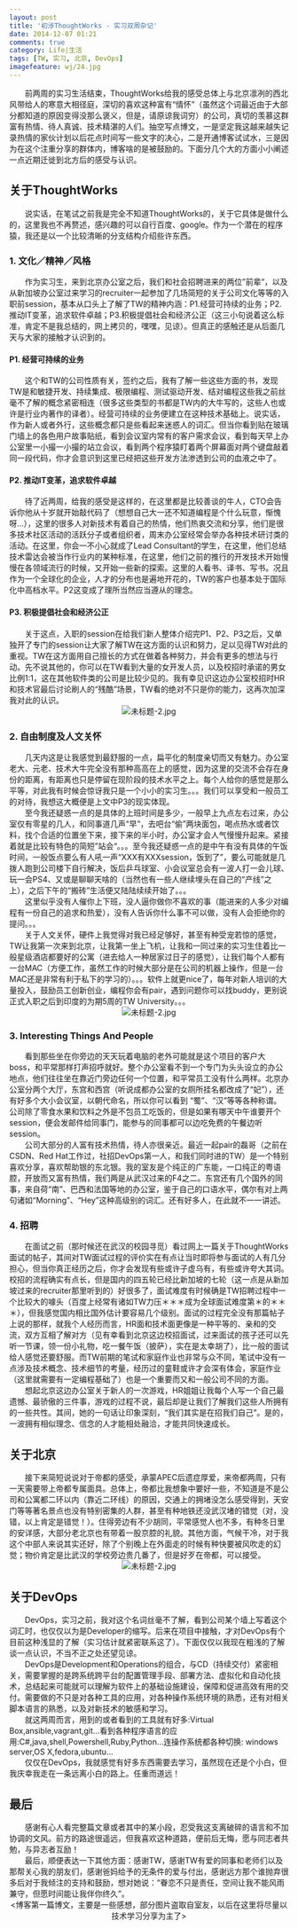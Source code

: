 ```yaml
---
layout: post
title: '初涉ThoughtWorks - 实习双周杂记'
date: 2014-12-07 01:21
comments: true
category: Life|生活
tags: [TW, 实习, 北京, DevOps]
imagefeature: wj/24.jpg
---
```

   <p> &emsp;&emsp;前两周的实习生活结束，ThoughtWorks给我的感受总体上与北京凛冽的西北风带给人的寒意大相径庭，深切的喜欢这种富有“情怀”（虽然这个词最近由于大部分都知道的原因变得没那么褒义，但是，请原谅我词穷）的公司，真切的羡慕这群富有热情、待人真诚、技术精湛的人们。抽空写点博文，一是坚定我这越来越失记录热情的家伙计划以后花点时间写一些文字的决心，二是开通博客试试水，三是因为在这个注重分享的群体内，博客啥的是被鼓励的。下面分几个大的方面小小阐述一点近期迁徙到北方后的感受与认识。</p>

<!--more-->

<h2><b>关于ThoughtWorks</b></h2>
   &emsp;&emsp;说实话，在笔试之前我是完全不知道ThoughtWorks的，关于它具体是做什么的，这里我也不再赘述，感兴趣的可以自行百度、google。作为一个潜在的程序猿，我还是以一个比较清晰的分支结构介绍些许东西。
<h3>  1. 文化／精神／风格</h3>
   &emsp;&emsp;作为实习生，来到北京办公室之后，我们和社会招聘进来的两位”前辈“，以及从新加坡办公室过来学习的recruiter一起参加了几场简短的关于公司文化等等的入职前session，基本从口头上了解了TW的精神内涵：P1.经营可持续的业务；P2.推动IT变革，追求软件卓越；P3.积极提倡社会和经济公正（这三小句说着这么标准，肯定不是我总结的，网上拷贝的，嘿嘿，见谅）。但真正的感触还是从后面几天与大家的接触才认识到的。
<h4>    P1. 经营可持续的业务</h4>
   &emsp;&emsp;这个和TW的公司性质有关，签约之后，我有了解一些这些方面的书，发现TW是和敏捷开发、持续集成、极限编程、测试驱动开发、结对编程这些我之前丝毫不了解的概念紧密相连（很多这些类型的书都是TW内的大牛写的，这些人也或许是行业内著作的译者）。经营可持续的业务便建立在这种技术基础上。说实话，作为新人或者外行，这些概念都只是些看起来迷惑人的词汇。但当你看到贴在玻璃门墙上的各色用户故事贴纸，看到会议室内常有的客户需求会议，看到每天早上办公室里一小撮一小撮的站立会议，看到两个程序猿盯着两个屏幕面对两个键盘敲着同一段代码，你才会意识到这里已经把这些开发方法渗透到公司的血液之中了。
<h4>    P2. 推动IT变革，追求软件卓越</h4>
   &emsp;&emsp;待了近两周，给我的感受是这样的，在这里都是比较善谈的牛人，CTO会告诉你他从十岁就开始敲代码了（想想自己大一还不知道编程是个什么玩意，惭愧呀...），这里的很多人对新技术有着自己的热情，他们热衷交流和分享，他们是很多技术社区活动的活跃分子或者组织者，周末办公室经常会举办各种技术研讨类的活动。在这里，你会一不小心就成了Lead Consultant的学生，在这里，他们总结技术雷达会被当作行业内的某种标准，在这里，他们之前的推行的开发技术开始慢慢在各领域流行的时候，又开始一些新的探索。这里的人看书、译书、写书。况且作为一个全球化的企业，人才的分布也是遍地开花的，TW的客户也基本处于国际化中高档水平。P2这变成了理所当然应当遵从的理念。
<h4>    P3. 积极提倡社会和经济公正</h4>
&emsp;&emsp;关于这点，入职的session在给我们新人整体介绍完P1、P2、P3之后，又单独开了专门的session让大家了解TW在这方面的认识和努力，足以见得TW对此的重视。TW在这方面用自己擅长的方式在做着各种努力，并会有更多的想法与行动。先不说其他的，你可以在TW看到大量的女开发人员，以及校招时承诺的男女比例1:1，这在其他软件类的公司是比较少见的。我有幸见识这边办公室校招时HR和技术官最后讨论刷人的“残酷”场景，TW看的绝对不只是你的能力，这再次加深我对此的认识。
<center><img class="center" src="{{ site.url }}/images/2014-15/twintern1.jpg" alt="未标题-2.jpg"></center>

<h3><b>2. 自由制度及人文关怀</b></h3>
&emsp;&emsp;几天内这是让我感觉到最舒服的一点，扁平化的制度亲切而又有魅力。办公室老大、元老、技术大牛完全没有那种高高在上的感觉，因为这里的交流不会存在身份的距离，有距离也只是停留在现阶段的技术水平之上。每个人给你的感觉是那么平等，对此我有时候会惊讶我只是一个小小的实习生。。。我们可以享受和一般员工的对待，我想这大概便是上文中P3的现实体现。<br/>
&emsp;&emsp;至今我还疑惑一点的是具体的上班时间是多少，一般早上九点左右过来，办公室仅有零星的几人，和同事道几声“早”，去吧台“偷”两块面包，喝点热水或者饮料，找个合适的位置坐下来，接下来的半小时，办公室才会人气慢慢升起来。紧接着就是比较有特色的简短”站会“。。。至今我还疑惑一点的是中午有没有具体的午饭时间，一般饭点要么有人吼一声“XXX有XXXsession，饭到了”，要么可能就是几拨人跑到公司楼下自行解决，饭后乒乓球室、小会议室总会有一波人打一会儿球、玩一会PS4、又或是聊聊天啥的（当然也有一些人继续埋头在自己的“产线”之上），之后下午的“搬砖”生活便又陆陆续续开始了。。。<br/>
&emsp;&emsp;这里似乎没有人催你上下班，没人逼你做你不喜欢的事（能进来的人多少对编程有一份自己的追求和热爱），没有人告诉你什么事不可以做，没有人会拒绝你的提问。。。 <br/>
&emsp;&emsp;关于人文关怀，硬件上我觉得对我已经足够好，甚至有种受宠若惊的感觉，TW让我第一次来到北京，让我第一坐上飞机，让我和一同过来的实习生住着比一般星级酒店都要好的公寓（进去给人一种居家过日子的感觉），让我们每个人都有一台MAC（方便工作，虽然工作的时候大部分是在公司的机器上操作，但是一台MAC还是非常有利于私下的学习的）。。。软件上就更nice了，每年对新人培训的大量投入，鼓励员工创新创业，编程你会有pair，遇到问题你可以找buddy，更别说正式入职之后到印度的为期5周的TW University。。。
<center><img class="center" src="{{ site.url }}/images/2014-15/twintern2.jpg" alt="未标题-2.jpg"></center>

<h3><b>3. Interesting Things And People</b></h3>
  &emsp;&emsp;看到那些坐在你旁边的天天玩着电脑的老外可能就是这个项目的客户大boss，和平常那样打声招呼就好。整个办公室看不到一个专门为头头设立的办公地点，他们往往坐在靠近门旁边任何一个位置，和平常员工没有什么两样。北京办公室分两个大厅，东宫和西宫（听说成都办公室的女厕所挂名都改成了“妃”），还有好多个大小会议室，以朝代命名，所以你可以看到 “蜀”、“汉”等等各种称谓。公司除了零食水果和饮料之外是不包员工吃饭的，但是如果有哪天中午谁要开个session，便会发邮件给同事门，能参与的同事都可以边吃免费的午餐边听session。<br/>
  &emsp;&emsp;公司大部分的人富有技术热情，待人亦很亲近。最近一起pair的磊哥（之前在CSDN、Red Hat工作过，社招DevOps第一人，和我们同时进的TW）是一个特别喜欢分享，喜欢帮助银的东北银。我的室友是个纯正的广东能，一口纯正的粤语腔，开放而又富有热情，我们两是从武汉过来的F4之二。东宫还有几个国外的同事，来自荷“南”、巴西和法国等地的办公室，鉴于自己的口语水平，偶尔有对上两句诸如“Morning”、“Hey”这种高级别的词汇。还有好多人，在此就不一一讲述。

### 4. 招聘
   &emsp;&emsp;在面试之前（那时候还在武汉的校园寻觅）看过网上一篇关于ThoughtWorks面试的帖子，其间对TW面试过程的评价实在有点让当时即将参与面试的人有几分担心，但当你真正经历之后，你才会发现有些或许子虚乌有，有些或许夸大其词。校招的流程确实有点长，但是国内的四五轮已经比新加坡的七轮（这一点是从新加坡过来的recruiter那里听到的）好很多了，面试难度有时候确是TW招聘过程中一个比较大的噱头（百度上经常有诸如TW力压＊＊＊成为全球面试难度第＊的＊＊＊），但我感觉国内相比国外估计要容易几个级别。面试的过程完全没有那篇帖子上说的那样，就我个人经历而言，HR面和技术面更像是一种平等的、亲和的交流，双方互相了解对方（见有幸看到北京这边校招面试，过来面试的孩子还可以先听一节课，领一份小礼物，吃一餐午饭（披萨），实在是太幸胡了），比一般的面试给人感觉还要舒服。而TW前期的笔试和家庭作业也非常与众不同，笔试中没有一点涉及技术概念、技术细节的考量，经历过的童鞋或许才会深有体会，家庭作业（这里就需要有一定编程基础了）也是一个重要而又和一般公司不同的方面。<br/>
   &emsp;&emsp;想起北京这边办公室关于新人的一次游戏，HR姐姐让我每个人写一个自己最遗憾、最骄傲的三件事，游戏的过程不说，最后却是让我们了解我们这些人所拥有的一些共性。其间，她的一句话让印象深刻，“我们其实是在招我们自己”。是的，一波拥有相似理念、信念的人才能相处融洽，才能共同快速成长。<br/>
<h2><b> 关于北京</b></h2>
   &emsp;&emsp;接下来简短说说对于帝都的感受，承蒙APEC后遗症厚爱，来帝都两周，只有一天需要带上帝都专属面具。总体上，帝都比我想象中要好一些，不知道是不是公司和公寓都二环以内（靠近二环线）的原因，交通上的拥堵没怎么感受得到，天安门等等著名景点也没有特别密集的人群，甚至有种地铁还没武汉堵的错觉（对，没错，以上肯定是错觉！）。住得旁边有不少胡同，平常感觉人也不多，有种冬日里的安详感，大部分老北京也有带着一股京腔的礼貌。其他方面，气候干冷，对于我这个中部人来说其实还好，除了个别晚上在外面走的时候有种快要被风吹走的幻觉；物价肯定是比武汉的学校旁边贵几番了，但是好歹在帝都，可以接受。
   <center><img class="center" src="{{ site.url }}/images/2014-15/twintern3.jpg" alt="未标题-2.jpg"></center>
<h2><b> 关于DevOps </b></h2>
   &emsp;&emsp;DevOps，实习之前，我对这个名词丝毫不了解，看到公司某个墙上写着这个词汇时，也仅仅以为是Developer的缩写。后来在项目中接触，才对DevOps有个目前这种浅显的了解（实习估计就紧密联系这了）。下面仅仅以我现在粗浅的了解谈一点认识，不当不正之处还望见谅。<br/>
   &emsp;&emsp;DevOps是Development和Operations的组合，与CD（持续交付）紧密相关，需要掌握的是跨系统跨平台的配置管理手段、部署方法、虚拟化和自动化技术，总结起来可能就可以理解为软件上的基础设施建设，保障和促进高效有用的交付。需要做的不只是对各种工具的应用，对各种操作系统环境的熟悉，还有对相关脚本语言的熟悉，以及对新技术的敏感和学习。<br/>
   &emsp;&emsp;就这两周而言，用到的或者看到的工具就有好多:Virtual Box,ansible,vagrant,git...看到各种程序语言的应用:C#,java,shell,Powershell,Ruby,Python...连操作系统都各种切换: windows server,OS X,fedora,ubuntu... <br/>
   &emsp;&emsp;仅仅在DevOps，我就感觉有好多东西需要去学习，虽然现在还是个小白，但我庆幸我走在一条远离小白的路上。任重而道远！
<h2><b> 最后 </b></h2>
   &emsp;&emsp;感谢有心人看完整篇文章或者其中的某小段，忍受我这支离破碎的语言和不加协调的文风。前方的路途很遥远，但我喜欢这种道路，便前后无悔，愿与同志者共勉，与异志者互励！ <br/>
   &emsp;&emsp;最后，顺便表达一下其他方面：感谢TW，感谢TW有爱的同事和老师们以及那帮关心我的朋友们，感谢爸妈给予的无条件的爱与付出，感谢远方那个谁抛弃很多后对于我倾注的支持和鼓励，想对她说：“眷恋不只是责任，空间让我不能风雨兼守，但愿时间能让我伴你终久”。
   <center><博客第一篇博文，主要是一些感想，部分图片盗取自室友，以后在这里将尽量以技术学习分享为主了></center>
